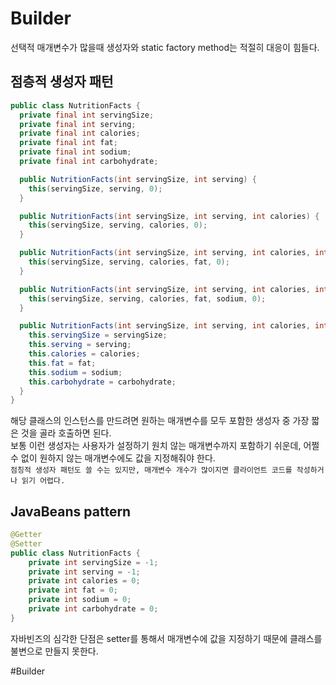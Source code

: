 # Builder
선택적 매개변수가 많을때 생성자와 static factory method는 적절히 대응이 힘들다. 

## 점층적 생성자 패턴
```java
public class NutritionFacts {
  private final int servingSize;
  private final int serving;
  private final int calories;
  private final int fat;
  private final int sodium;
  private final int carbohydrate;

  public NutritionFacts(int servingSize, int serving) {
    this(servingSize, serving, 0);
  }

  public NutritionFacts(int servingSize, int serving, int calories) {
    this(servingSize, serving, calories, 0);
  }

  public NutritionFacts(int servingSize, int serving, int calories, int fat) {
    this(servingSize, serving, calories, fat, 0);
  }

  public NutritionFacts(int servingSize, int serving, int calories, int fat, int sodium) {
    this(servingSize, serving, calories, fat, sodium, 0);
  }

  public NutritionFacts(int servingSize, int serving, int calories, int fat, int sodium, int carbohydrate) {
    this.servingSize = servingSize;
    this.serving = serving;
    this.calories = calories;
    this.fat = fat;
    this.sodium = sodium;
    this.carbohydrate = carbohydrate;
  }
}
```

해당 클래스의 인스턴스를 만드려면 원하는 매개변수를 모두 포함한 생성자 중 가장 짧은 것을 골라 호출하면 된다.  
보통 이런 생성자는 사용자가 설정하기 원치 않는 매개변수까지 포함하기 쉬운데, 어쩔수 없이 원하지 않는 매개변수에도 값을 지정해줘야 한다.  
```점칭적 생성자 패턴도 쓸 수는 있지만, 매개변수 개수가 많이지면 클라이언트 코드를 작성하거나 읽기 어렵다.```

## JavaBeans pattern
```java
@Getter
@Setter
public class NutritionFacts {
    private int servingSize = -1;
    private int serving = -1;
    private int calories = 0;
    private int fat = 0;
    private int sodium = 0;
    private int carbohydrate = 0;
}
```

자바빈즈의 심각한 단점은 setter를 통해서 매개변수에 값을 지정하기 때문에 클래스를 불변으로 만들지 못한다.

#Builder